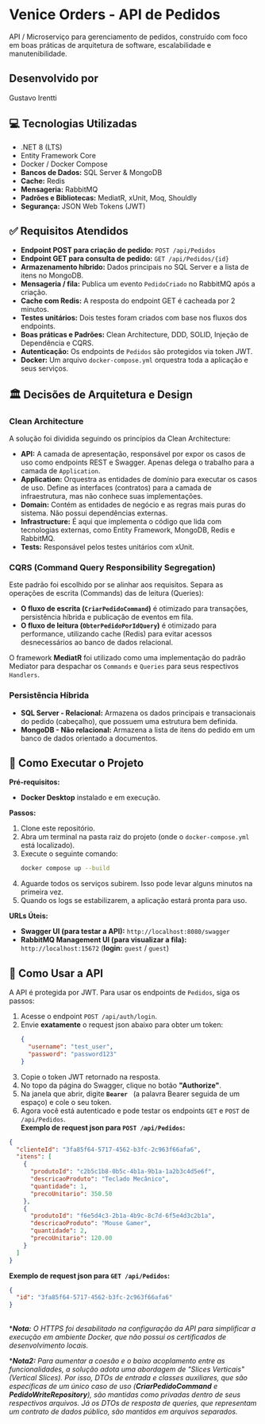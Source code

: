 ﻿# Venice Orders - API de Pedidos

API / Microserviço para gerenciamento de pedidos, construído com foco em boas práticas de arquitetura de software, escalabilidade e manutenibilidade.

## Desenvolvido por
Gustavo Irentti

## 💻 Tecnologias Utilizadas

-   .NET 8 (LTS)
-   Entity Framework Core
-   Docker / Docker Compose
-   **Bancos de Dados:** SQL Server & MongoDB
-   **Cache:** Redis
-   **Mensageria:** RabbitMQ
-   **Padrões e Bibliotecas:** MediatR, xUnit, Moq, Shouldly
-   **Segurança:** JSON Web Tokens (JWT)

## ✅ Requisitos Atendidos

- **Endpoint POST para criação de pedido:** `POST /api/Pedidos`
- **Endpoint GET para consulta de pedido:** `GET /api/Pedidos/{id}`
- **Armazenamento híbrido:** Dados principais no SQL Server e a lista de itens no MongoDB.
- **Mensageria / fila:** Publica um evento `PedidoCriado` no RabbitMQ após a criação.
- **Cache com Redis:** A resposta do endpoint GET é cacheada por 2 minutos.
- **Testes unitários:** Dois testes foram criados com base nos fluxos dos endpoints.
- **Boas práticas e Padrões:** Clean Architecture, DDD, SOLID, Injeção de Dependência e CQRS.
- **Autenticação:** Os endpoints de `Pedidos` são protegidos via token JWT.
- **Docker:** Um arquivo `docker-compose.yml` orquestra toda a aplicação e seus serviços.

## 🏛️ Decisões de Arquitetura e Design

### Clean Architecture

A solução foi dividida seguindo os princípios da Clean Architecture:

-   **API:** A camada de apresentação, responsável por expor os casos de uso como endpoints REST e Swagger. Apenas delega o trabalho para a camada de `Application`.
-   **Application:** Orquestra as entidades de domínio para executar os casos de uso. Define as interfaces (contratos) para a camada de infraestrutura, mas não conhece suas implementações.
-   **Domain:** Contém as entidades de negócio e as regras mais puras do sistema. Não possui dependências externas.
-   **Infrastructure:** É aqui que implementa o código que lida com tecnologias externas, como Entity Framework, MongoDB, Redis e RabbitMQ.
-   **Tests:** Responsável pelos testes unitários com xUnit.

### CQRS (Command Query Responsibility Segregation)

Este padrão foi escolhido por se alinhar aos requisitos. Separa as operações de escrita (Commands) das de leitura (Queries):

-   **O fluxo de escrita (`CriarPedidoCommand`)** é otimizado para transações, persistência híbrida e publicação de eventos em fila.
-   **O fluxo de leitura (`ObterPedidoPorIdQuery`)** é otimizado para performance, utilizando cache (Redis) para evitar acessos desnecessários ao banco de dados relacional.

O framework **MediatR** foi utilizado como uma implementação do padrão Mediator para despachar os `Commands` e `Queries` para seus respectivos `Handlers`.

### Persistência Híbrida

-   **SQL Server - Relacional:** Armazena os dados principais e transacionais do pedido (cabeçalho), que possuem uma estrutura bem definida.
-   **MongoDB - Não relacional:** Armazena a lista de itens do pedido em um banco de dados orientado a documentos.

## 🚀 Como Executar o Projeto

**Pré-requisitos:**
* **Docker Desktop** instalado e em execução.

**Passos:**
1.  Clone este repositório.
2.  Abra um terminal na pasta raiz do projeto (onde o `docker-compose.yml` está localizado).
3.  Execute o seguinte comando:
    ```bash
    docker compose up --build
    ```
4.  Aguarde todos os serviços subirem. Isso pode levar alguns minutos na primeira vez.
5.  Quando os logs se estabilizarem, a aplicação estará pronta para uso.

**URLs Úteis:**
-   **Swagger UI (para testar a API):** `http://localhost:8080/swagger`
-   **RabbitMQ Management UI (para visualizar a fila):** `http://localhost:15672` (**login:** `guest` / `guest`)

## 🔑 Como Usar a API

A API é protegida por JWT. Para usar os endpoints de `Pedidos`, siga os passos:

1.  Acesse o endpoint `POST /api/auth/login`.
2.  Envie **exatamente** o request json abaixo para obter um token:
    ```json
    {
      "username": "test_user",
      "password": "password123"
    }
    ```
3.  Copie o token JWT retornado na resposta.
4.  No topo da página do Swagger, clique no botão **"Authorize"**.
5.  Na janela que abrir, digite **`Bearer `** (a palavra Bearer seguida de um espaço) e cole o seu token.
6.  Agora você está autenticado e pode testar os endpoints `GET` e `POST` de `/api/Pedidos`.
\
**Exemplo de request json para `POST /api/Pedidos`:**
```json
{
  "clienteId": "3fa85f64-5717-4562-b3fc-2c963f66afa6",
  "itens": [
    {
      "produtoId": "c2b5c1b8-0b5c-4b1a-9b1a-1a2b3c4d5e6f",
      "descricaoProduto": "Teclado Mecânico",
      "quantidade": 1,
      "precoUnitario": 350.50
    },
    {
      "produtoId": "f6e5d4c3-2b1a-4b9c-8c7d-6f5e4d3c2b1a",
      "descricaoProduto": "Mouse Gamer",
      "quantidade": 2,
      "precoUnitario": 120.00
    }
  ]
}
```
**Exemplo de request json para `GET /api/Pedidos`:**
```json
{
  "id": "3fa85f64-5717-4562-b3fc-2c963f66afa6"
}
```
\
****Nota:** O HTTPS foi desabilitado na configuração da API para simplificar a execução em ambiente Docker, que não possui os certificados de desenvolvimento locais.*

****Nota2:** Para aumentar a coesão e o baixo acoplamento entre as funcionalidades, a solução adota uma abordagem de "Slices Verticais" (Vertical Slices). Por isso, DTOs de entrada e classes auxiliares, que são específicas de um único caso de uso (**CriarPedidoCommand** e **PedidoWriteRepository**), são mantidas como privadas dentro de seus respectivos arquivos. Já os DTOs de resposta de queries, que representam um contrato de dados público, são mantidos em arquivos separados.*